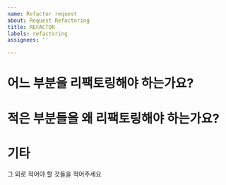 ```yaml
---
name: Refactor request
about: Request Refactoring
title: REFACTOR
labels: refactoring
assignees: ''

---
```


# 어느 부분을 리팩토링해야 하는가요?

# 적은 부분들을 왜 리팩토링해야 하는가요?

# 기타

그 외로 적어야 할 것들을 적어주세요
